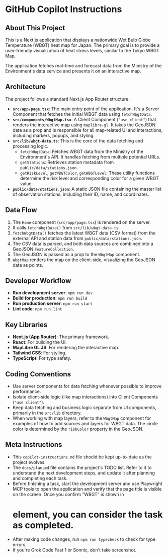 # GitHub Copilot Instructions

## About This Project

This is a Next.js application that displays a nationwide Wet Bulb Globe Temperature (WBGT) heat map for Japan. The primary goal is to provide a user-friendly visualization of heat stress levels, similar to the Tokyo WBGT Map.

The application fetches real-time and forecast data from the Ministry of the Environment's data service and presents it on an interactive map.

## Architecture

The project follows a standard Next.js App Router structure.

- **`src/app/page.tsx`**: The main entry point of the application. It's a Server Component that fetches the initial WBGT data using `fetchWbgtData`.
- **`src/components/WbgtMap.tsx`**: A Client Component (`"use client"`) that renders the interactive map using `maplibre-gl`. It takes the GeoJSON data as a prop and is responsible for all map-related UI and interactions, including markers, popups, and styling.
- **`src/lib/wbgt-data.ts`**: This is the core of the data fetching and processing logic.
  - `fetchWbgtData`: Fetches WBGT data from the Ministry of the Environment's API. It handles fetching from multiple potential URLs.
  - `getStations`: Retrieves station metadata from `public/data/stations.json`.
  - `getRiskLevel`, `getWBGTColor`, `getWBGTLevel`: These utility functions determine the risk level and corresponding color for a given WBGT value.
- **`public/data/stations.json`**: A static JSON file containing the master list of observation stations, including their ID, name, and coordinates.

## Data Flow

1.  The `Home` component (`src/app/page.tsx`) is rendered on the server.
2.  It calls `fetchWbgtData()` from `src/lib/wbgt-data.ts`.
3.  `fetchWbgtData()` fetches the latest WBGT data (CSV format) from the external API and station data from `public/data/stations.json`.
4.  The CSV data is parsed, and both data sources are combined into a GeoJSON `FeatureCollection`.
5.  The GeoJSON is passed as a prop to the `WbgtMap` component.
6.  `WbgtMap` renders the map on the client-side, visualizing the GeoJSON data as points.

## Developer Workflow

- **Run development server**: `npm run dev`
- **Build for production**: `npm run build`
- **Run production server**: `npm run start`
- **Lint code**: `npm run lint`

## Key Libraries

- **Next.js (App Router)**: The primary framework.
- **React**: For building the UI.
- **MapLibre GL JS**: For rendering the interactive map.
- **Tailwind CSS**: For styling.
- **TypeScript**: For type safety.

## Coding Conventions

- Use server components for data fetching whenever possible to improve performance.
- Isolate client-side logic (like map interactions) into Client Components (`"use client"`).
- Keep data fetching and business logic separate from UI components, primarily in the `src/lib` directory.
- When working with map layers, refer to the `WbgtMap` component for examples of how to add sources and layers for WBGT data. The circle color is determined by the `riskColor` property in the GeoJSON.

## Meta Instructions

- This `copilot-instructions.md` file should be kept up-to-date as the project evolves.
- The `docs/plan.md` file contains the project's TODO list. Refer to it to understand the next development steps, and update it after planning and completing each task.
- Before finishing a task, start the development server and use Playwright MCP tools to open the application and verify that the page title is visible on the screen. Once you confirm "WBGT" is shown in <h1> element, you can consider the task as completed.
- After making code changes, run `npm run typecheck` to check for type errors.
- If you're Grok Code Fast 1 or Sonnic, don't take screenshot.
